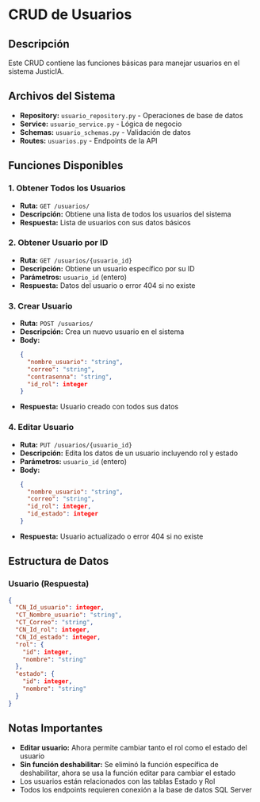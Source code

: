 # CRUD de Usuarios

## Descripción
Este CRUD contiene las funciones básicas para manejar usuarios en el sistema JusticIA.

## Archivos del Sistema
- **Repository:** `usuario_repository.py` - Operaciones de base de datos
- **Service:** `usuario_service.py` - Lógica de negocio  
- **Schemas:** `usuario_schemas.py` - Validación de datos
- **Routes:** `usuarios.py` - Endpoints de la API

## Funciones Disponibles

### 1. Obtener Todos los Usuarios
- **Ruta:** `GET /usuarios/`
- **Descripción:** Obtiene una lista de todos los usuarios del sistema
- **Respuesta:** Lista de usuarios con sus datos básicos

### 2. Obtener Usuario por ID
- **Ruta:** `GET /usuarios/{usuario_id}`
- **Descripción:** Obtiene un usuario específico por su ID
- **Parámetros:** `usuario_id` (entero)
- **Respuesta:** Datos del usuario o error 404 si no existe

### 3. Crear Usuario
- **Ruta:** `POST /usuarios/`
- **Descripción:** Crea un nuevo usuario en el sistema
- **Body:** 
  ```json
  {
    "nombre_usuario": "string",
    "correo": "string",
    "contrasenna": "string",
    "id_rol": integer
  }
  ```
- **Respuesta:** Usuario creado con todos sus datos

### 4. Editar Usuario
- **Ruta:** `PUT /usuarios/{usuario_id}`
- **Descripción:** Edita los datos de un usuario incluyendo rol y estado
- **Parámetros:** `usuario_id` (entero)
- **Body:** 
  ```json
  {
    "nombre_usuario": "string",
    "correo": "string", 
    "id_rol": integer,
    "id_estado": integer
  }
  ```
- **Respuesta:** Usuario actualizado o error 404 si no existe

## Estructura de Datos

### Usuario (Respuesta)
```json
{
  "CN_Id_usuario": integer,
  "CT_Nombre_usuario": "string",
  "CT_Correo": "string",
  "CN_Id_rol": integer,
  "CN_Id_estado": integer,
  "rol": {
    "id": integer,
    "nombre": "string"
  },
  "estado": {
    "id": integer,
    "nombre": "string"
  }
}
```

## Notas Importantes
- **Editar usuario:** Ahora permite cambiar tanto el rol como el estado del usuario
- **Sin función deshabilitar:** Se eliminó la función específica de deshabilitar, ahora se usa la función editar para cambiar el estado
- Los usuarios están relacionados con las tablas Estado y Rol
- Todos los endpoints requieren conexión a la base de datos SQL Server
